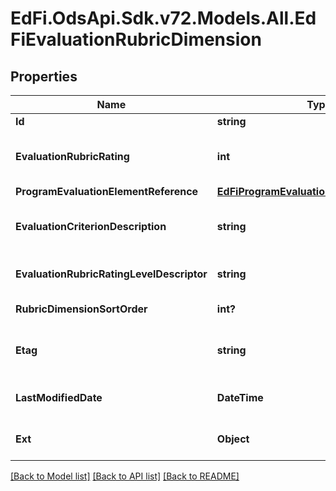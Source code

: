 # EdFi.OdsApi.Sdk.v72.Models.All.EdFiEvaluationRubricDimension

## Properties

Name | Type | Description | Notes
------------ | ------------- | ------------- | -------------
**Id** | **string** |  | [optional] 
**EvaluationRubricRating** | **int** | The numeric rating associated with the evaluation rubric dimension. | 
**ProgramEvaluationElementReference** | [**EdFiProgramEvaluationElementReference**](EdFiProgramEvaluationElementReference.md) |  | 
**EvaluationCriterionDescription** | **string** | The evaluation criterion description for the evaluation rubric dimension. | 
**EvaluationRubricRatingLevelDescriptor** | **string** | The rating level achieved for the evaluation rubric dimension. | [optional] 
**RubricDimensionSortOrder** | **int?** | The sort order of the rubric dimension. | [optional] 
**Etag** | **string** | A unique system-generated value that identifies the version of the resource. | [optional] 
**LastModifiedDate** | **DateTime** | The date and time the resource was last modified. | [optional] 
**Ext** | **Object** | Extensions to the EvaluationRubricDimension entity. | [optional] 

[[Back to Model list]](../README.md#documentation-for-models) [[Back to API list]](../README.md#documentation-for-api-endpoints) [[Back to README]](../README.md)

